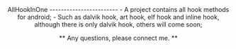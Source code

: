<center> AllHookInOne
------------------------
- A project contains all hook methods for android;
- Such as dalvik hook, art hook, elf hook and inline hook, although there is only dalvik hook, others will come soon;

** Any questions, please connect me. ** 